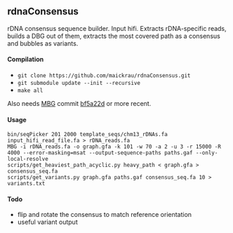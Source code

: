 ## rdnaConsensus

rDNA consensus sequence builder. Input hifi. Extracts rDNA-specific reads, builds a DBG out of them, extracts the most covered path as a consensus and bubbles as variants.

#### Compilation

- `git clone https://github.com/maickrau/rdnaConsensus.git`
- `git submodule update --init --recursive`
- `make all`

Also needs [MBG](https://github.com/maickrau/MBG) commit [bf5a22d](https://github.com/maickrau/MBG/commit/bf5a22dc9914e752dc807384e99d4b3e9c7f21a0) or more recent.

#### Usage

```
bin/seqPicker 201 2000 template_seqs/chm13_rDNAs.fa input_hifi_read_file.fa > rDNA_reads.fa
MBG -i rDNA_reads.fa -o graph.gfa -k 101 -w 70 -a 2 -u 3 -r 15000 -R 4000 --error-masking=msat --output-sequence-paths paths.gaf --only-local-resolve
scripts/get_heaviest_path_acyclic.py heavy_path < graph.gfa > consensus_seq.fa
scripts/get_variants.py graph.gfa paths.gaf consensus_seq.fa 10 > variants.txt
```

#### Todo

- flip and rotate the consensus to match reference orientation
- useful variant output

